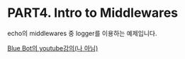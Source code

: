 # PART4. Intro to Middlewares

echo의 middlewares 중 logger를 이용하는 예제입니다.

[Blue Bot의 youtube강의(나 아님)](https://youtu.be/WJulAmJhPkQ)
